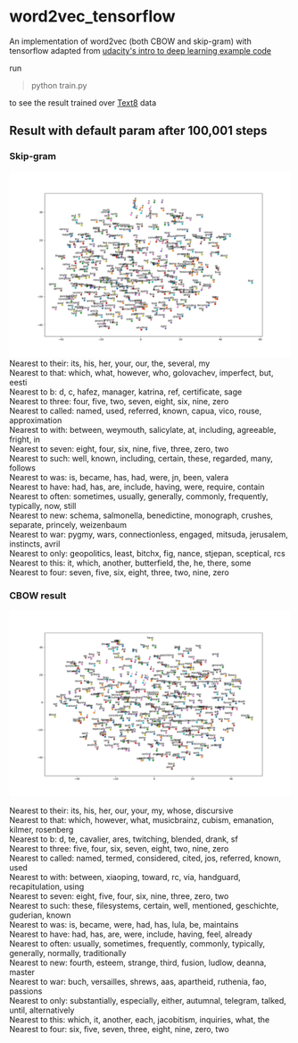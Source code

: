 # word2vec_tensorflow
An implementation of word2vec (both CBOW and skip-gram) with tensorflow adapted from [udacity's intro to deep learning example code](https://github.com/tensorflow/tensorflow/blob/master/tensorflow/examples/udacity/5_word2vec.ipynb)

run
> python train.py

to see the result trained over [Text8](http://mattmahoney.net/dc/textdata) data


## Result with default param after 100,001 steps
### Skip-gram
![Alt text](pics/skipgram.png "Skip-gram")
Nearest to their: its, his, her, your, our, the, several, my   
Nearest to that: which, what, however, who, golovachev, imperfect, but, eesti   
Nearest to b: d, c, hafez, manager, katrina, ref, certificate, sage   
Nearest to three: four, five, two, seven, eight, six, nine, zero   
Nearest to called: named, used, referred, known, capua, vico, rouse, approximation   
Nearest to with: between, weymouth, salicylate, at, including, agreeable, fright, in   
Nearest to seven: eight, four, six, nine, five, three, zero, two   
Nearest to such: well, known, including, certain, these, regarded, many, follows   
Nearest to was: is, became, has, had, were, jn, been, valera   
Nearest to have: had, has, are, include, having, were, require, contain   
Nearest to often: sometimes, usually, generally, commonly, frequently, typically, now, still   
Nearest to new: schema, salmonella, benedictine, monograph, crushes, separate, princely, weizenbaum   
Nearest to war: pygmy, wars, connectionless, engaged, mitsuda, jerusalem, instincts, avril   
Nearest to only: geopolitics, least, bitchx, fig, nance, stjepan, sceptical, rcs   
Nearest to this: it, which, another, butterfield, the, he, there, some   
Nearest to four: seven, five, six, eight, three, two, nine, zero  

### CBOW result
![Alt text](pics/cbow.png "CBOW")

Nearest to their: its, his, her, our, your, my, whose, discursive   
Nearest to that: which, however, what, musicbrainz, cubism, emanation, kilmer, rosenberg   
Nearest to b: d, te, cavalier, ares, twitching, blended, drank, sf   
Nearest to three: five, four, six, seven, eight, two, nine, zero   
Nearest to called: named, termed, considered, cited, jos, referred, known, used   
Nearest to with: between, xiaoping, toward, rc, via, handguard, recapitulation, using   
Nearest to seven: eight, five, four, six, nine, three, zero, two   
Nearest to such: these, filesystems, certain, well, mentioned, geschichte, guderian, known   
Nearest to was: is, became, were, had, has, lula, be, maintains   
Nearest to have: had, has, are, were, include, having, feel, already   
Nearest to often: usually, sometimes, frequently, commonly, typically, generally, normally, traditionally   
Nearest to new: fourth, esteem, strange, third, fusion, ludlow, deanna, master   
Nearest to war: buch, versailles, shrews, aas, apartheid, ruthenia, fao, passions   
Nearest to only: substantially, especially, either, autumnal, telegram, talked, until, alternatively   
Nearest to this: which, it, another, each, jacobitism, inquiries, what, the   
Nearest to four: six, five, seven, three, eight, nine, zero, two   
